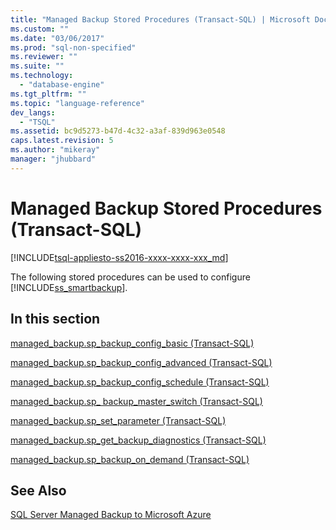```yaml
---
title: "Managed Backup Stored Procedures (Transact-SQL) | Microsoft Docs"
ms.custom: ""
ms.date: "03/06/2017"
ms.prod: "sql-non-specified"
ms.reviewer: ""
ms.suite: ""
ms.technology: 
  - "database-engine"
ms.tgt_pltfrm: ""
ms.topic: "language-reference"
dev_langs: 
  - "TSQL"
ms.assetid: bc9d5273-b47d-4c32-a3af-839d963e0548
caps.latest.revision: 5
ms.author: "mikeray"
manager: "jhubbard"
---
```

# Managed Backup Stored Procedures (Transact-SQL)
[!INCLUDE[tsql-appliesto-ss2016-xxxx-xxxx-xxx_md](../../../database-engine/includes/tsql-appliesto-ss2016-xxxx-xxxx-xxx-md.md)]

  The following stored procedures can be used to configure [!INCLUDE[ss_smartbackup](../../../relational-databases/backup-restore/includes/ss-smartbackup-md.md)].  
  
## In this section  
 [managed_backup.sp_backup_config_basic (Transact-SQL)](../../../relational-databases/reference/system-stored-procedures/managed-backup.sp-backup-config-basic-transact-sql.md)  
  
 [managed_backup.sp_backup_config_advanced &#40;Transact-SQL&#41;](../../../relational-databases/reference/system-stored-procedures/managed-backup.sp-backup-config-advanced-transact-sql.md)  
  
 [managed_backup.sp_backup_config_schedule &#40;Transact-SQL&#41;](../../../relational-databases/reference/system-stored-procedures/managed-backup.sp-backup-config-schedule-transact-sql.md)  
  
 [managed_backup.sp_ backup_master_switch &#40;Transact-SQL&#41;](../../../relational-databases/reference/system-stored-procedures/managed-backup.sp-backup-master-switch-transact-sql.md)  
  
 [managed_backup.sp_set_parameter &#40;Transact-SQL&#41;](../../../relational-databases/reference/system-stored-procedures/managed-backup.sp-set-parameter-transact-sql.md)  
  
 [managed_backup.sp_get_backup_diagnostics &#40;Transact-SQL&#41;](../../../relational-databases/reference/system-stored-procedures/managed-backup.sp-get-backup-diagnostics-transact-sql.md)  
  
 [managed_backup.sp_backup_on_demand &#40;Transact-SQL&#41;](../../../relational-databases/reference/system-stored-procedures/managed-backup.sp-backup-on-demand-transact-sql.md)  
  
## See Also  
 [SQL Server Managed Backup to Microsoft Azure](../../../relational-databases/backup-restore/sql-server-managed-backup-to-microsoft-azure.md)  
  
  